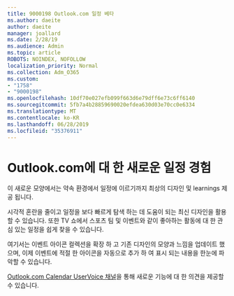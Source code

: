 ```yaml
---
title: 9000198 Outlook.com 일정 베타
ms.author: daeite
author: daeite
manager: joallard
ms.date: 2/28/19
ms.audience: Admin
ms.topic: article
ROBOTS: NOINDEX, NOFOLLOW
localization_priority: Normal
ms.collection: Adm_O365
ms.custom:
- "1758"
- "9000198"
ms.openlocfilehash: 10df70e027efb099f663d6e79dff6e73c6ff6140
ms.sourcegitcommit: 5fb7a4b28859690020efdea630d03e70cc0e6334
ms.translationtype: MT
ms.contentlocale: ko-KR
ms.lasthandoff: 06/28/2019
ms.locfileid: "35376911"
---
```

# <a name="new-calendar-experiences-coming-to-outlookcom"></a>Outlook.com에 대 한 새로운 일정 경험

이 새로운 모양에서는 약속 환경에서 일정에 이르기까지 최상의 디자인 및 learnings 제공 됩니다.

시각적 혼란을 줄이고 일정을 보다 빠르게 탐색 하는 데 도움이 되는 최신 디자인을 활용할 수 있습니다. 또한 TV 쇼에서 스포츠 팀 및 이벤트와 같이 좋아하는 활동에 대 한 관심 있는 일정을 쉽게 찾을 수 있습니다.

여기서는 이벤트 아이콘 컬렉션을 확장 하 고 기존 디자인의 모양과 느낌을 업데이트 했으며, 이제 이벤트에 적절 한 아이콘을 자동으로 추가 하 여 표시 되는 내용을 한눈에 파악할 수 있습니다.

[Outlook.com Calendar UserVoice 채널](https://outlook.uservoice.com/forums/601444-new-experiences-in-outlook-com?category_id=209197)을 통해 새로운 기능에 대 한 의견을 제공할 수 있습니다.
